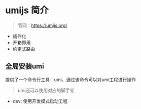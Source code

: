 # umijs 简介

> 官网：https://umijs.org/

- 插件化
- 开箱即用
- 约定式路由

## 全局安装umi

提供了一个命令行工具：umi，通过该命令可以对umi工程进行操作

> umi还可以使用对应的脚手架

- dev: 使用开发模式启动工程